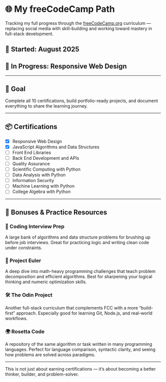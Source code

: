 # 🌐 My freeCodeCamp Path

Tracking my full progress through the [freeCodeCamp.org](https://www.freecodecamp.org/) curriculum — replacing social media with skill-building and working toward mastery in full-stack development.

## 📅 Started: August 2025
## 🔄 In Progress: Responsive Web Design

---

## 🎯 Goal
Complete all 10 certifications, build portfolio-ready projects, and document everything to share the learning journey.

---

## 📦 Certifications

- [x] Responsive Web Design
- [x] JavaScript Algorithms and Data Structures
- [ ] Front End Libraries
- [ ] Back End Development and APIs
- [ ] Quality Assurance
- [ ] Scientific Computing with Python
- [ ] Data Analysis with Python
- [ ] Information Security
- [ ] Machine Learning with Python
- [ ] College Algebra with Python

---

## 🎁 Bonuses & Practice Resources

### 🧠 Coding Interview Prep
A large bank of algorithms and data structure problems for brushing up before job interviews. Great for practicing logic and writing clean code under constraints.

### 🧮 Project Euler
A deep dive into math-heavy programming challenges that teach problem decomposition and efficient algorithms. Best for sharpening your logical thinking and numeric optimization skills.

### 🛠️ The Odin Project
Another full-stack curriculum that complements FCC with a more “build-first” approach. Especially good for learning Git, Node.js, and real-world workflows.

### 🌍 Rosetta Code
A repository of the same algorithm or task written in many programming languages. Perfect for language comparison, syntactic clarity, and seeing how problems are solved across paradigms.

---

This is not just about earning certifications — it’s about becoming a better thinker, builder, and problem-solver.